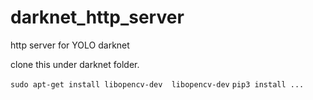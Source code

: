 # darknet_http_server
http server for YOLO darknet

clone this under darknet folder.


`sudo apt-get install libopencv-dev  libopencv-dev`
`pip3 install ...`
